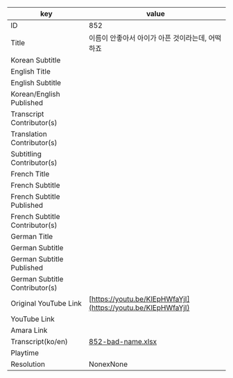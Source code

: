 |  key  |  value  |
|-------|---------|
| ID            | 852 |
| Title         | 이름이 안좋아서 아이가 아픈 것이라는데, 어떡하죠 |
| Korean Subtitle |  |
| English Title |  |
| English Subtitle |  |
| Korean/English Published     |  |
| Transcript Contributor(s)   |  |
| Translation Contributor(s)   |  |
| Subtitling Contributor(s)   |  |
| French Title |  |
| French Subtitle |  |
| French Subtitle Published |  |
| French Subtitle Contributor(s) |  |
| German Title |  |
| German Subtitle |  |
| German Subtitle Published |  |
| German Subtitle Contributor(s) |  |
| Original YouTube Link  | [https://youtu.be/KlEpHWfaYjI](https://youtu.be/KlEpHWfaYjI) |
| YouTube Link  |  |
| Amara Link    |  |
| Transcript(ko/en) | [852-bad-name.xlsx](https://github.com/jungtosociety/dharma-qna/raw/master/sub/852/852-bad-name.xlsx) |
| Playtime |  |
| Resolution | NonexNone|
